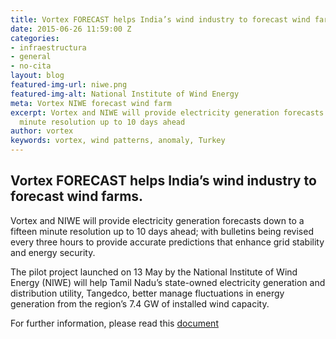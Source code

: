 ```yaml
---
title: Vortex FORECAST helps India’s wind industry to forecast wind farms
date: 2015-06-26 11:59:00 Z
categories:
- infraestructura
- general
- no-cita
layout: blog
featured-img-url: niwe.png
featured-img-alt: National Institute of Wind Energy
meta: Vortex NIWE forecast wind farm
excerpt: Vortex and NIWE will provide electricity generation forecasts down to a fifteen
  minute resolution up to 10 days ahead
author: vortex
keywords: vortex, wind patterns, anomaly, Turkey
---
```


##   Vortex FORECAST helps India’s wind industry to forecast wind farms.

Vortex and NIWE will provide electricity generation forecasts down to a fifteen minute resolution up to 10 days ahead; with bulletins being revised every three hours to provide accurate predictions that enhance grid stability and energy security.

The pilot project launched on 13 May by the National Institute of Wind Energy (NIWE) will help Tamil Nadu’s state-owned electricity generation and distribution utility, Tangedco, better manage fluctuations in energy generation from the region’s 7.4 GW of installed wind capacity.

For further information, please read this <a href=/assets/docs/VORTEX_forecast_India_Press_Release.pdf>document</a>
